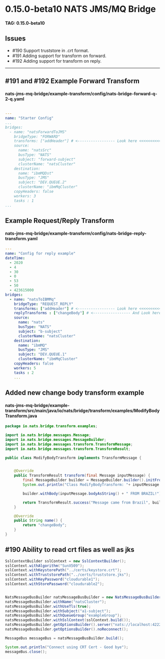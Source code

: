 # 0.15.0-beta10 NATS JMS/MQ Bridge

#### TAG: 0.15.0-beta10

## Issues

* #190 Support truststore in .crt format.
* #191 Adding support for transform on forward.  
* #192 Adding support for transform on reply.

----

## #191 and #192 Example Forward Transform

#### nats-jms-mq-bridge/example-transform/config/nats-bridge-forward-q-2-q.yaml

```yaml

---
name: "Starter Config"
...
bridges:
  - name: "natsForwardToJMS"
    bridgeType: "FORWARD"
    transforms: ["addHeader"] # <----------------- Look here <<<<<<<<<<<<<<
    source:
      name: "natsSrc"
      busType: "NATS"
      subject: "forward-subject"
      clusterName: "natsCluster"
    destination:
      name: "ibmMQDst"
      busType: "JMS"
      subject: "DEV.QUEUE.2"
      clusterName: "ibmMqCluster"
    copyHeaders: false
    workers: 3
    tasks : 1
...
```


## Example Request/Reply Transform

#### nats-jms-mq-bridge/example-transform/config/nats-bridge-reply-transform.yaml

```yaml
---
name: "Config for reply example"
dateTime:
  - 2020
  - 4
  - 30
  - 0
  - 53
  - 50
  - 423615000
bridges:
  - name: "natsToIBMMq"
    bridgeType: "REQUEST_REPLY"
    transforms: ["addHeader"] # <----------------- Look here <<<<<<<<<<<<<<
    replyTransforms : ["changeBody"] # <----------------- And Look here <<<<<<<<<<<<<<
    source:
      name: "nats"
      busType: "NATS"
      subject: "b-subject"
      clusterName: "natsCluster"
    destination:
      name: "ibmMQ"
      busType: "JMS"
      subject: "DEV.QUEUE.1"
      clusterName: "ibmMqCluster"
    copyHeaders: false
    workers: 5
    tasks : 2
    ...

```

## Added new change body transform example

#### nats-jms-mq-bridge/example-transform/src/main/java/io/nats/bridge/transform/examples/ModifyBodyTransform.java

```java
package io.nats.bridge.transform.examples;

import io.nats.bridge.messages.Message;
import io.nats.bridge.messages.MessageBuilder;
import io.nats.bridge.messages.transform.TransformMessage;
import io.nats.bridge.messages.transform.TransformResult;

public class ModifyBodyTransform implements TransformMessage {


    @Override
    public TransformResult transform(final Message inputMessage) {
        final MessageBuilder builder = MessageBuilder.builder().initFromMessage(inputMessage);
        System.out.println("Class ModifyBodyTransform: "+ inputMessage.bodyAsString());

        builder.withBody(inputMessage.bodyAsString() + " FROM BRAZIL!");

        return TransformResult.success("Message came from Brazil", builder.build());
    }

    @Override
    public String name() {
        return "changeBody";
    }
}


```

## #190 Ability to read crt files as well as jks

```java
SslContextBuilder sslContext = new SslContextBuilder();
sslContext.withAlgorithm("SunX509");
sslContext.withKeystorePath("../certs/keystore.crt");
sslContext.withTruststorePath("../certs/truststore.jks");
sslContext.withKeyPassword("cloudurable1");
sslContext.withStorePassword("cloudurable2");


NatsMessageBusBuilder natsMessageBusBuilder = new NatsMessageBusBuilder();
natsMessageBusBuilder.withName("natsCluster");
natsMessageBusBuilder.withUseTls(true);
natsMessageBusBuilder.withSubject("a1-subject");
natsMessageBusBuilder.withQueueGroup("exampleGroup");
natsMessageBusBuilder.withSslContext(sslContext.build());
natsMessageBusBuilder.getOptionsBuilder().server("nats://localhost:4222");
natsMessageBusBuilder.getOptionsBuilder().noReconnect();

MessageBus messageBus = natsMessageBusBuilder.build();

System.out.println("Connect using CRT Cert - Good bye");
messageBus.close();
```
